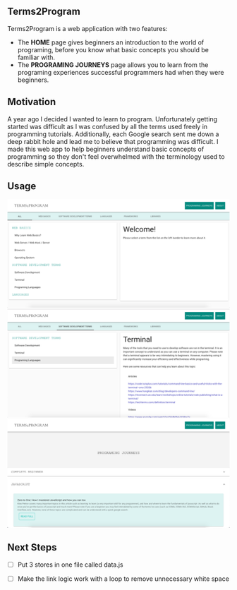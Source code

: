 ## Terms2Program
Terms2Program is a web application with two features:
- The **HOME** page gives beginners an introduction to the world of programing,
before you know what basic concepts you should be familiar with. 
- The **PROGRAMING JOURNEYS** page allows you to learn from the programing experiences successful programmers had when they were beginners. 

## Motivation
A year ago I decided I wanted to learn to program. Unfortunately getting started was difficult as I was confused 
by all the terms used freely in programming tutorials. Additionally, each Google search sent me down a deep 
rabbit hole and lead me to believe that programming was difficult. I made this web app to help beginners 
understand basic concepts of programming so they don't feel overwhelmed with the terminology used to describe 
simple concepts.  

## Usage
![Screen Shot of Web App](img/explain1.png)
![Screen Shot of Web App](img/explain2.png)
![Screen Shot of Web App](img/explain3.png)

## Next Steps

- [ ] Put 3 stores in one file called data.js
- [ ] Make the link logic work with a loop to remove unnecessary white space 

